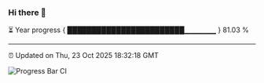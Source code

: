 ### Hi there 👋

⏳ Year progress { ████████████████████████▁▁▁▁▁▁ } 81.03 %

---

⏰ Updated on Thu, 23 Oct 2025 18:32:18 GMT

![Progress Bar CI](https://github.com/liununu/liununu/workflows/Progress%20Bar%20CI/badge.svg)
